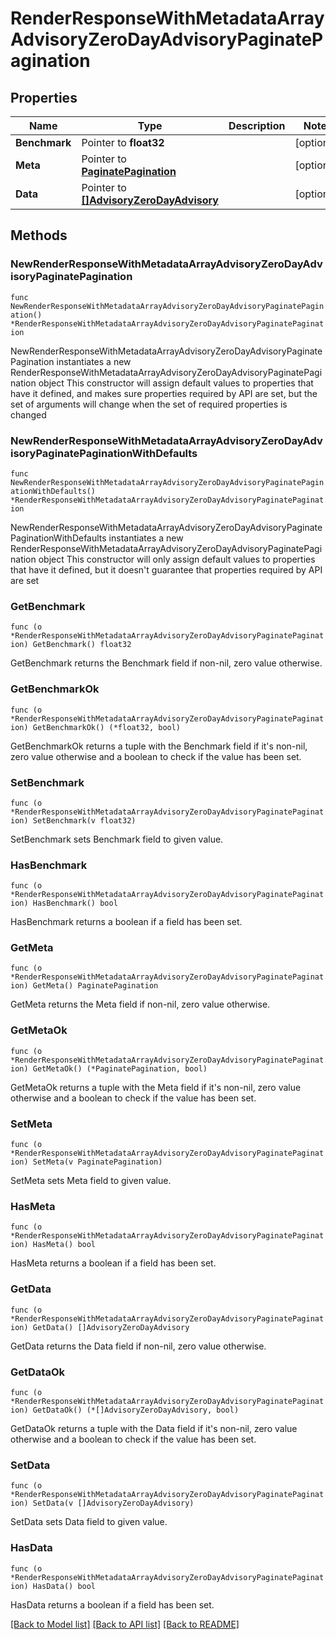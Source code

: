 # RenderResponseWithMetadataArrayAdvisoryZeroDayAdvisoryPaginatePagination

## Properties

Name | Type | Description | Notes
------------ | ------------- | ------------- | -------------
**Benchmark** | Pointer to **float32** |  | [optional] 
**Meta** | Pointer to [**PaginatePagination**](PaginatePagination.md) |  | [optional] 
**Data** | Pointer to [**[]AdvisoryZeroDayAdvisory**](AdvisoryZeroDayAdvisory.md) |  | [optional] 

## Methods

### NewRenderResponseWithMetadataArrayAdvisoryZeroDayAdvisoryPaginatePagination

`func NewRenderResponseWithMetadataArrayAdvisoryZeroDayAdvisoryPaginatePagination() *RenderResponseWithMetadataArrayAdvisoryZeroDayAdvisoryPaginatePagination`

NewRenderResponseWithMetadataArrayAdvisoryZeroDayAdvisoryPaginatePagination instantiates a new RenderResponseWithMetadataArrayAdvisoryZeroDayAdvisoryPaginatePagination object
This constructor will assign default values to properties that have it defined,
and makes sure properties required by API are set, but the set of arguments
will change when the set of required properties is changed

### NewRenderResponseWithMetadataArrayAdvisoryZeroDayAdvisoryPaginatePaginationWithDefaults

`func NewRenderResponseWithMetadataArrayAdvisoryZeroDayAdvisoryPaginatePaginationWithDefaults() *RenderResponseWithMetadataArrayAdvisoryZeroDayAdvisoryPaginatePagination`

NewRenderResponseWithMetadataArrayAdvisoryZeroDayAdvisoryPaginatePaginationWithDefaults instantiates a new RenderResponseWithMetadataArrayAdvisoryZeroDayAdvisoryPaginatePagination object
This constructor will only assign default values to properties that have it defined,
but it doesn't guarantee that properties required by API are set

### GetBenchmark

`func (o *RenderResponseWithMetadataArrayAdvisoryZeroDayAdvisoryPaginatePagination) GetBenchmark() float32`

GetBenchmark returns the Benchmark field if non-nil, zero value otherwise.

### GetBenchmarkOk

`func (o *RenderResponseWithMetadataArrayAdvisoryZeroDayAdvisoryPaginatePagination) GetBenchmarkOk() (*float32, bool)`

GetBenchmarkOk returns a tuple with the Benchmark field if it's non-nil, zero value otherwise
and a boolean to check if the value has been set.

### SetBenchmark

`func (o *RenderResponseWithMetadataArrayAdvisoryZeroDayAdvisoryPaginatePagination) SetBenchmark(v float32)`

SetBenchmark sets Benchmark field to given value.

### HasBenchmark

`func (o *RenderResponseWithMetadataArrayAdvisoryZeroDayAdvisoryPaginatePagination) HasBenchmark() bool`

HasBenchmark returns a boolean if a field has been set.

### GetMeta

`func (o *RenderResponseWithMetadataArrayAdvisoryZeroDayAdvisoryPaginatePagination) GetMeta() PaginatePagination`

GetMeta returns the Meta field if non-nil, zero value otherwise.

### GetMetaOk

`func (o *RenderResponseWithMetadataArrayAdvisoryZeroDayAdvisoryPaginatePagination) GetMetaOk() (*PaginatePagination, bool)`

GetMetaOk returns a tuple with the Meta field if it's non-nil, zero value otherwise
and a boolean to check if the value has been set.

### SetMeta

`func (o *RenderResponseWithMetadataArrayAdvisoryZeroDayAdvisoryPaginatePagination) SetMeta(v PaginatePagination)`

SetMeta sets Meta field to given value.

### HasMeta

`func (o *RenderResponseWithMetadataArrayAdvisoryZeroDayAdvisoryPaginatePagination) HasMeta() bool`

HasMeta returns a boolean if a field has been set.

### GetData

`func (o *RenderResponseWithMetadataArrayAdvisoryZeroDayAdvisoryPaginatePagination) GetData() []AdvisoryZeroDayAdvisory`

GetData returns the Data field if non-nil, zero value otherwise.

### GetDataOk

`func (o *RenderResponseWithMetadataArrayAdvisoryZeroDayAdvisoryPaginatePagination) GetDataOk() (*[]AdvisoryZeroDayAdvisory, bool)`

GetDataOk returns a tuple with the Data field if it's non-nil, zero value otherwise
and a boolean to check if the value has been set.

### SetData

`func (o *RenderResponseWithMetadataArrayAdvisoryZeroDayAdvisoryPaginatePagination) SetData(v []AdvisoryZeroDayAdvisory)`

SetData sets Data field to given value.

### HasData

`func (o *RenderResponseWithMetadataArrayAdvisoryZeroDayAdvisoryPaginatePagination) HasData() bool`

HasData returns a boolean if a field has been set.


[[Back to Model list]](../README.md#documentation-for-models) [[Back to API list]](../README.md#documentation-for-api-endpoints) [[Back to README]](../README.md)


